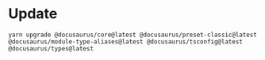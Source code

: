 # Update

`yarn upgrade @docusaurus/core@latest @docusaurus/preset-classic@latest @docusaurus/module-type-aliases@latest @docusaurus/tsconfig@latest @docusaurus/types@latest`